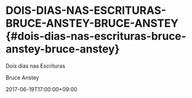# DOIS-DIAS-NAS-ESCRITURAS-BRUCE-ANSTEY-BRUCE-ANSTEY {#dois-dias-nas-escrituras-bruce-anstey-bruce-anstey}

Dois dias nas Escrituras

Bruce Anstey

2017-06-19T17:00:00+09:00